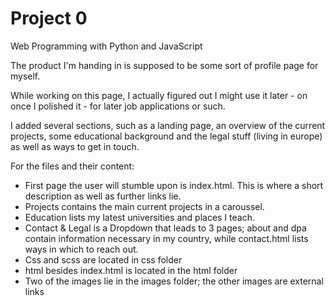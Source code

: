 # Project 0

Web Programming with Python and JavaScript

The product I'm handing in is supposed to be some sort of profile page for myself.

While working on this page, I actually figured out I might use it later - on once I polished it -
for later job applications or such.

I added several sections, such as a landing page, an overview of the current projects, some
educational background and the legal stuff (living in europe) as well as ways to get in touch.

For the files and their content:
- First page the user will stumble upon is index.html. This is where a short description
as well as further links lie.
- Projects contains the main current projects in a caroussel.
- Education lists my latest universities and places I teach.
- Contact & Legal is a Dropdown that leads to 3 pages; about and dpa contain information necessary
in my country, while contact.html lists ways in which to reach out.
- Css and scss are located in css folder
- html besides index.html is located in the html folder
- Two of the images lie in the images folder; the other images are external links
